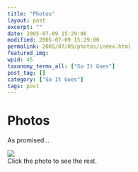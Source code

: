 ```yaml
---
title: "Photos"
layout: post
excerpt: ""
date: 2005-07-09 15:29:00
modified: 2005-07-09 15:29:00
permalink: 2005/07/09/photos/index.html
featured_img: 
wpid: 45
taxonomy_terms_all: ["So It Goes"]
post_tag: []
category: ["So It Goes"]
tags: post
---
```


# Photos

As promised…

[![](http://photos23.flickr.com/24681007_00a905e0f8_m.jpg)](http://www.flickr.com/photos/pj/sets/564138/)  
Click the photo to see the rest.